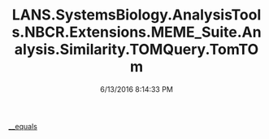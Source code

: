 ﻿---
title: LANS.SystemsBiology.AnalysisTools.NBCR.Extensions.MEME_Suite.Analysis.Similarity.TOMQuery.TomTOm
date: 6/13/2016 8:14:33 PM
---

[__equals](T-LANS.SystemsBiology.AnalysisTools.NBCR.Extensions.MEME_Suite.Analysis.Similarity.TOMQuery.TomTOm.__equals.html)
